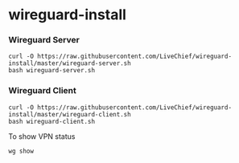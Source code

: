 # wireguard-install

### Wireguard Server
```
curl -O https://raw.githubusercontent.com/LiveChief/wireguard-install/master/wireguard-server.sh
bash wireguard-server.sh
```

### Wireguard Client
```
curl -O https://raw.githubusercontent.com/LiveChief/wireguard-install/master/wireguard-client.sh
bash wireguard-client.sh
```

To show VPN status
```
wg show
```
